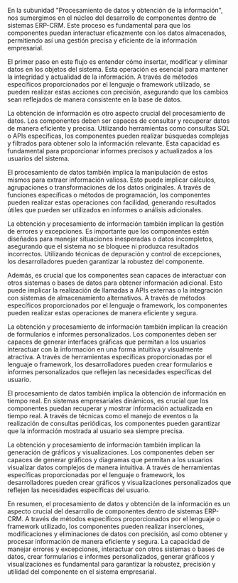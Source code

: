En la subunidad "Procesamiento de datos y obtención de la información", nos sumergimos en el núcleo del desarrollo de componentes dentro de sistemas ERP-CRM. Este proceso es fundamental para que los componentes puedan interactuar eficazmente con los datos almacenados, permitiendo así una gestión precisa y eficiente de la información empresarial.

El primer paso en este flujo es entender cómo insertar, modificar y eliminar datos en los objetos del sistema. Esta operación es esencial para mantener la integridad y actualidad de la información. A través de métodos específicos proporcionados por el lenguaje o framework utilizado, se pueden realizar estas acciones con precisión, asegurando que los cambios sean reflejados de manera consistente en la base de datos.

La obtención de información es otro aspecto crucial del procesamiento de datos. Los componentes deben ser capaces de consultar y recuperar datos de manera eficiente y precisa. Utilizando herramientas como consultas SQL o APIs específicas, los componentes pueden realizar búsquedas complejas y filtrados para obtener solo la información relevante. Esta capacidad es fundamental para proporcionar informes precisos y actualizados a los usuarios del sistema.

El procesamiento de datos también implica la manipulación de estos mismos para extraer información valiosa. Esto puede implicar cálculos, agrupaciones o transformaciones de los datos originales. A través de funciones específicas o métodos de programación, los componentes pueden realizar estas operaciones con facilidad, generando resultados útiles que pueden ser utilizados en informes o análisis adicionales.

La obtención y procesamiento de información también implican la gestión de errores y excepciones. Es importante que los componentes estén diseñados para manejar situaciones inesperadas o datos incompletos, asegurando que el sistema no se bloquee ni produzca resultados incorrectos. Utilizando técnicas de depuración y control de excepciones, los desarrolladores pueden garantizar la robustez del componente.

Además, es crucial que los componentes sean capaces de interactuar con otros sistemas o bases de datos para obtener información adicional. Esto puede implicar la realización de llamadas a APIs externas o la integración con sistemas de almacenamiento alternativos. A través de métodos específicos proporcionados por el lenguaje o framework, los componentes pueden realizar estas operaciones de manera eficiente y segura.

La obtención y procesamiento de información también implican la creación de formularios e informes personalizados. Los componentes deben ser capaces de generar interfaces gráficas que permitan a los usuarios interactuar con la información en una forma intuitiva y visualmente atractiva. A través de herramientas específicas proporcionadas por el lenguaje o framework, los desarrolladores pueden crear formularios e informes personalizados que reflejen las necesidades específicas del usuario.

El procesamiento de datos también implica la obtención de información en tiempo real. En sistemas empresariales dinámicos, es crucial que los componentes puedan recuperar y mostrar información actualizada en tiempo real. A través de técnicas como el manejo de eventos o la realización de consultas periódicas, los componentes pueden garantizar que la información mostrada al usuario sea siempre precisa.

La obtención y procesamiento de información también implican la generación de gráficos y visualizaciones. Los componentes deben ser capaces de generar gráficos y diagramas que permitan a los usuarios visualizar datos complejos de manera intuitiva. A través de herramientas específicas proporcionadas por el lenguaje o framework, los desarrolladores pueden crear gráficos y visualizaciones personalizados que reflejen las necesidades específicas del usuario.

En resumen, el procesamiento de datos y obtención de la información es un aspecto crucial del desarrollo de componentes dentro de sistemas ERP-CRM. A través de métodos específicos proporcionados por el lenguaje o framework utilizado, los componentes pueden realizar inserciones, modificaciones y eliminaciones de datos con precisión, así como obtener y procesar información de manera eficiente y segura. La capacidad de manejar errores y excepciones, interactuar con otros sistemas o bases de datos, crear formularios e informes personalizados, generar gráficos y visualizaciones es fundamental para garantizar la robustez, precisión y utilidad del componente en el sistema empresarial.
